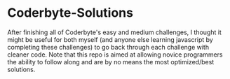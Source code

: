 Coderbyte-Solutions
===================

After finishing all of Coderbyte's easy and medium challenges, I thought it might be useful for both myself (and anyone else learning javascript by completing these challenges) to go back through each challenge with cleaner code. Note that this repo is aimed at allowing novice programmers the ability to follow along and are by no means the most optimized/best solutions.
